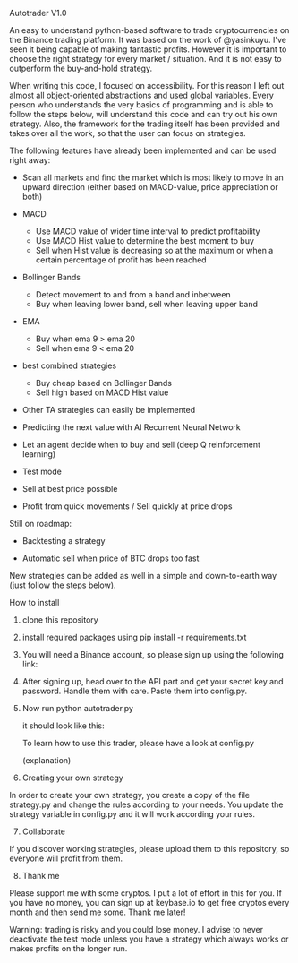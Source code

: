 Autotrader V1.0

An easy to understand python-based software to trade cryptocurrencies on the Binance trading platform. It was based on the work of @yasinkuyu. I've seen it being capable of making fantastic profits. However it is important to choose the right strategy for every market / situation. And it is not easy to outperform the buy-and-hold strategy.

When writing this code, I focused on accessibility. For this reason I left out almost all object-oriented abstractions and used global variables. Every person who understands the very basics of programming and is able to follow the steps below, will understand this code and can try out his own strategy. Also, the framework for the trading itself has been provided and takes over all the work, so that the user can focus on strategies.

The following features have already been implemented and can be used right away:

- Scan all markets and find the market which is most likely to move in an upward direction (either based on MACD-value, price appreciation or both)

- MACD
    * Use MACD value of wider time interval to predict profitability
    * Use MACD Hist value to determine the best moment to buy
    * Sell when Hist value is decreasing so at the maximum or when a certain percentage of profit has been reached

- Bollinger Bands
    * Detect movement to and from a band and inbetween
    * Buy when leaving lower band, sell when leaving upper band

- EMA
    * Buy when ema 9 > ema 20
    * Sell when ema 9 < ema 20

- best combined strategies
    * Buy cheap based on Bollinger Bands
    * Sell high based on MACD Hist value

- Other TA strategies can easily be implemented

- Predicting the next value with AI Recurrent Neural Network

- Let an agent decide when to buy and sell (deep Q reinforcement learning)

- Test mode

- Sell at best price possible

- Profit from quick movements / Sell quickly at price drops

Still on roadmap:

- Backtesting a strategy

- Automatic sell when price of BTC drops too fast


New strategies can be added as well in a simple and down-to-earth way (just follow the steps below).

How to install

1. clone this repository

2. install required packages using pip install -r requirements.txt

3. You will need a Binance account, so please sign up using the following link:

4. After signing up, head over to the API part and get your secret key and password. Handle them with care. Paste them into config.py.

5. Now run python autotrader.py

   it should look like this:
   
   To learn how to use this trader, please have a look at config.py
   
   (explanation)
   
6. Creating your own strategy

In order to create your own strategy, you create a copy of the file strategy.py and change the rules according to your needs. You update the strategy variable in config.py
and it will work according your rules.

7. Collaborate

If you discover working strategies, please upload them to this repository, so everyone will profit from them.
   
8. Thank me

Please support me with some cryptos. I put a lot of effort in this for you. If you have no money, you can sign up at keybase.io to get free cryptos every month and then send me some. Thank me later!

Warning: trading is risky and you could lose money. I advise to never deactivate the test mode unless you have a strategy which always works or makes profits on the longer run.
